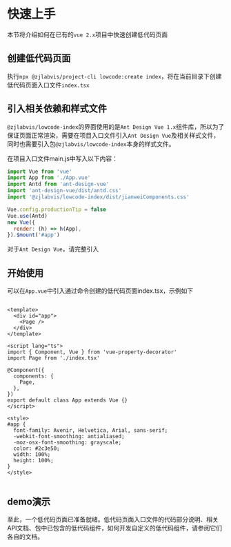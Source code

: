 # 快速上手

本节将介绍如何在已有的`vue 2.x`项目中快速创建低代码页面

## 创建低代码页面

执行`npx @zjlabvis/project-cli lowcode:create index`，将在当前目录下创建低代码页面入口文件`index.tsx`

## 引入相关依赖和样式文件

`@zjlabvis/lowcode-index`的界面使用的是`Ant Design Vue 1.x`组件库，所以为了保证页面正常渲染，需要在项目入口文件引入`Ant Design Vue`及相关样式文件，同时也需要引入包`@zjlabvis/lowcode-index`本身的样式文件。

在项目入口文件main.js中写入以下内容：

```javascript
import Vue from 'vue'
import App from './App.vue'
import Antd from 'ant-design-vue'
import 'ant-design-vue/dist/antd.css'
import '@zjlabvis/lowcode-index/dist/jianweiComponents.css'

Vue.config.productionTip = false
Vue.use(Antd)
new Vue({
  render: (h) => h(App),
}).$mount('#app')

```

对于`Ant Design Vue`，请完整引入

## 开始使用

可以在`App.vue`中引入通过命令创建的低代码页面index.tsx，示例如下

```vue

<template>
  <div id="app">
    <Page />
  </div>
</template>

<script lang="ts">
import { Component, Vue } from 'vue-property-decorator'
import Page from './index.tsx'

@Component({
  components: {
    Page,
  },
})
export default class App extends Vue {}
</script>

<style>
#app {
  font-family: Avenir, Helvetica, Arial, sans-serif;
  -webkit-font-smoothing: antialiased;
  -moz-osx-font-smoothing: grayscale;
  color: #2c3e50;
  width: 100%;
  height: 100%;
}
</style>


```

## demo演示

至此，一个低代码页面已准备就绪。低代码页面入口文件的代码部分说明、相关API文档、包中已包含的低代码组件，如何开发自定义的低代码组件，请参阅它们各自的文档。

<ClientOnly>
  <LowcodePageDemo />
</ClientOnly> 